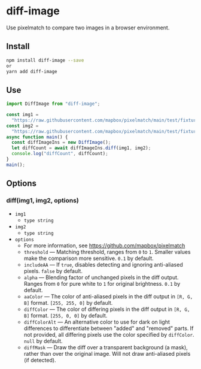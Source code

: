 # diff-image

Use pixelmatch to compare two images in a browser environment.

## Install

```sh
npm install diff-image --save
or
yarn add diff-image
```

## Use

```js
import DiffImage from "diff-image";

const img1 =
  "https://raw.githubusercontent.com/mapbox/pixelmatch/main/test/fixtures/1a.png";
const img2 =
  "https://raw.githubusercontent.com/mapbox/pixelmatch/main/test/fixtures/1b.png";
async function main() {
  const diffImageIns = new DiffImage();
  let diffCount = await diffImageIns.diff(img1, img2);
  console.log("diffCount", diffCount);
}
main();
```

## Options

### diff(img1, img2, options)

- `img1`
  - `type string`
- `img2`
  - `type string`
- `options`
  - For more information, see https://github.com/mapbox/pixelmatch
  - `threshold` — Matching threshold, ranges from `0` to `1`. Smaller values make the comparison more sensitive. `0.1` by default.
  - `includeAA` — If `true`, disables detecting and ignoring anti-aliased pixels. `false` by default.
  - `alpha` — Blending factor of unchanged pixels in the diff output. Ranges from `0` for pure white to `1` for original brightness. `0.1` by default.
  - `aaColor` — The color of anti-aliased pixels in the diff output in `[R, G, B]` format. `[255, 255, 0]` by default.
  - `diffColor` — The color of differing pixels in the diff output in `[R, G, B]` format. `[255, 0, 0]` by default.
  - `diffColorAlt` — An alternative color to use for dark on light differences to differentiate between "added" and "removed" parts. If not provided, all differing pixels use the color specified by `diffColor`. `null` by default.
  - `diffMask` — Draw the diff over a transparent background (a mask), rather than over the original image. Will not draw anti-aliased pixels (if detected).
